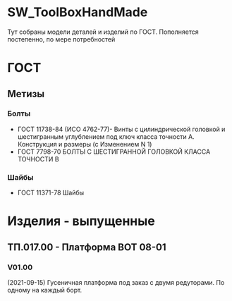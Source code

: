 # SW_ToolBoxHandMade
Тут собраны модели деталей и изделий по ГОСТ. 
Пополняется постепенно, по мере потребностей

# ГОСТ
## Метизы
### 	Болты
- ГОСТ 11738-84 (ИСО 4762-77)- Винты с цилиндрической головкой и шестигранным углублением под ключ класса точности A. Конструкция и размеры (с Изменением N 1)
- ГОСТ 7798-70 БОЛТЫ С ШЕСТИГРАННОЙ ГОЛОВКОЙ КЛАССА ТОЧНОСТИ В
###	Шайбы
- ГОСТ 11371-78 Шайбы

# Изделия - выпущенные
## ТП.017.00 - Платформа BOT 08-01
### V01.00
(2021-09-15) Гусеничная платформа под заказ с двумя редуторами. По одному на каждый борт.
